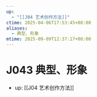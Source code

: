 ```yaml
---
up:
  - "[[J04 艺术创作方法]]"
ctime: 2025-04-06T17:53:45+08:00
aliases:
  - 典型、形象
mtime: 2025-09-09T12:37:17+08:00
---
```


# J043 典型、形象

- up: [[J04 艺术创作方法]]
